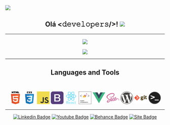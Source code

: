 <img src="https://github.com/querocriarsite/querocriarsite/blob/main/img/capa.jpg">

<div align="center">
<h2>Olá <𝚍𝚎𝚟𝚎𝚕𝚘𝚙𝚎𝚛𝚜/>! <img src="https://github.com/querocriarsite/querocriarsite/blob/main/gif/Hi.gif" width="30px"></h2>
</div>

---

<p align="center">
  <img align="center" src="https://github-readme-stats.vercel.app/api?username=querocriarsite&show_icons=true&theme=dracula"> 
</p>

<p align="center">
  <img align="center" src="https://github-readme-stats.vercel.app/api/top-langs/?username=querocriarsite&layout=compact&theme=dracula"> 
</p>

---

<h2 align="center">Languages and Tools</h2>
<br>
<p align="center">
  <div align="center">
<code><img height="40" src="https://raw.githubusercontent.com/github/explore/80688e429a7d4ef2fca1e82350fe8e3517d3494d/topics/html/html.png"></code> 
<code><img height="40" src="https://raw.githubusercontent.com/github/explore/80688e429a7d4ef2fca1e82350fe8e3517d3494d/topics/css/css.png"></code> 
<code><img height="40" src="https://raw.githubusercontent.com/github/explore/80688e429a7d4ef2fca1e82350fe8e3517d3494d/topics/javascript/javascript.png"></code> 
<code><img height="40" src="https://raw.githubusercontent.com/github/explore/80688e429a7d4ef2fca1e82350fe8e3517d3494d/topics/bootstrap/bootstrap.png"></code> 
<code><img height="40" src="https://raw.githubusercontent.com/devicons/devicon/master/icons/react/react-original-wordmark.svg"></code> 
<code><img height="40" src="https://raw.githubusercontent.com/github/explore/80688e429a7d4ef2fca1e82350fe8e3517d3494d/topics/styled-components/styled-components.png"></code> 
<code><img height="40" src="https://raw.githubusercontent.com/github/explore/80688e429a7d4ef2fca1e82350fe8e3517d3494d/topics/vue/vue.png"></code> 
<code><img height="40" src="https://raw.githubusercontent.com/github/explore/80688e429a7d4ef2fca1e82350fe8e3517d3494d/topics/sass/sass.png"></code> 
<code><img height="40" src="https://raw.githubusercontent.com/github/explore/80688e429a7d4ef2fca1e82350fe8e3517d3494d/topics/wordpress/wordpress.png"></code>
<code><img height="40" src="https://raw.githubusercontent.com/github/explore/80688e429a7d4ef2fca1e82350fe8e3517d3494d/topics/git/git.png"></code> 
<code><img height="40" src="https://raw.githubusercontent.com/github/explore/80688e429a7d4ef2fca1e82350fe8e3517d3494d/topics/terminal/terminal.png"></code>
  </div>
  </p>

 ---

<p align="center">
<a href="https://www.linkedin.com/in/everton-toffanetto/" target="blank"><img alt="Linkedin Badge" src="https://img.shields.io/badge/-Éverton%20Toffanetto-563D7C?style=flat-square&logo=Linkedin&logoColor=white&link=https://www.linkedin.com/in/everton-toffanetto/"/></a>
<a href="https://www.youtube.com/channel/UCT-ObDVtFRfarF1JOkMoBWg?view_as=subscriber" target="blank"><img alt="Youtube Badge" src="https://img.shields.io/badge/-Éverton%20Toffanetto-563D7C?style=flat-square&logo=Youtube&logoColor=white&link=https://www.youtube.com/channel/UCT-ObDVtFRfarF1JOkMoBWg?view_as=subscriber"/></a>
<a href="https://www.behance.net/everton_toffanetto" target="blank"><img alt="Behance Badge" src="https://img.shields.io/badge/-Éverton%20Toffanetto-563D7C?style=flat-square&logo=Behance&logoColor=white&link=https://www.behance.net/everton_toffanetto"/></a>
<a href="www.querocriarsite.com" target="blank"><img alt="Site Badge" src="https://img.shields.io/badge/-www.querocriarsite.com-563D7C?style=flat-square&logo=Google-Chrome&logoColor=white&link=www.querocriarsite.com"/></a>
</p>
